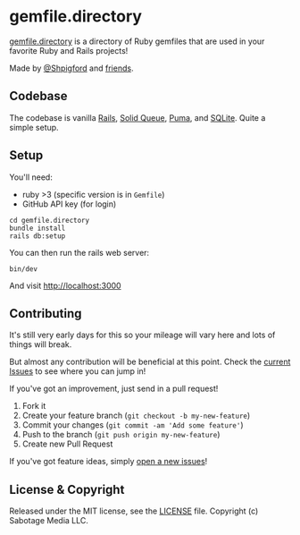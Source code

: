 # gemfile.directory

[gemfile.directory](https://gemfile.directory) is a directory of Ruby gemfiles that are used in your favorite Ruby and Rails projects!

Made by [@Shpigford](https://twitter.com/Shpigford) and [friends](https://github.com/Shpigford/gemfile.directory/graphs/contributors).

## Codebase

The codebase is vanilla [Rails](https://rubyonrails.org/), [Solid Queue](https://github.com/rails/solid_queue), [Puma](http://puma.io/), and [SQLite](https://www.sqlite.org/). Quite a simple setup.

## Setup

You'll need:

- ruby >3 (specific version is in `Gemfile`)
- GitHub API key (for login)

```shell
cd gemfile.directory
bundle install
rails db:setup
```

You can then run the rails web server:

```shell
bin/dev
```

And visit [http://localhost:3000](http://localhost:3000)

## Contributing

It's still very early days for this so your mileage will vary here and lots of things will break.

But almost any contribution will be beneficial at this point. Check the [current Issues](https://github.com/Shpigford/gemfile.directory/issues) to see where you can jump in!

If you've got an improvement, just send in a pull request!

1. Fork it
2. Create your feature branch (`git checkout -b my-new-feature`)
3. Commit your changes (`git commit -am 'Add some feature'`)
4. Push to the branch (`git push origin my-new-feature`)
5. Create new Pull Request

If you've got feature ideas, simply [open a new issues](https://github.com/Shpigford/gemfile.directory/issues/new)!

## License & Copyright

Released under the MIT license, see the [LICENSE](https://github.com/Shpigford/gemfile.directory/blob/main/LICENSE) file. Copyright (c) Sabotage Media LLC.
